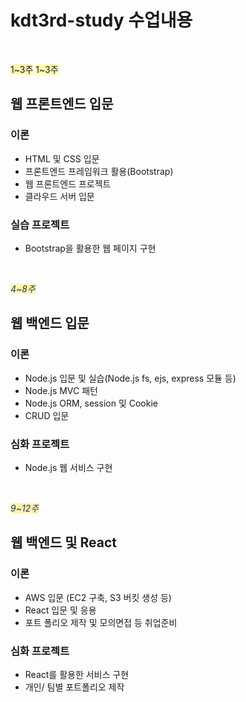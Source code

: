 # kdt3rd-study 수업내용
</br>


<span style='background-color: #fff5b1;'>1~3주</span>
<span style="background:#fffdb1">1~3주</span>
## 웹 프론트엔드 입문

### 이론
- HTML 및 CSS 입문
- 프론트엔드 프레임워크 활용(Bootstrap)
- 웹 프론트엔드 프로젝트
- 클라우드 서버 입문

### 실습 프로젝트 
- Bootstrap을 활용한 웹 페이지 구현
</br>


<span style="color: #2D3748; background-color: #fff5b1;">*4~8주*</span>
## 웹 백엔드 입문

### 이론
- Node.js 입문 및 실습(Node.js fs, ejs, express 모듈 등)
- Node.js MVC 패턴
- Node.js ORM, session 및 Cookie
- CRUD 입문

### 심화 프로젝트
- Node.js 웹 서비스 구현
</br>


<span style="color: #2D3748; background-color: #fff5b1;">*9~12주*</span>
## 웹 백엔드 및 React

### 이론
- AWS 입문 (EC2 구축, S3 버킷 생성 등)
- React 입문 및 응용
- 포트 폴리오 제작 및 모의면접 등 취업준비

### 심화 프로젝트
 - React를 활용한 서비스 구현
- 개인/ 팀별 포트폴리오 제작
